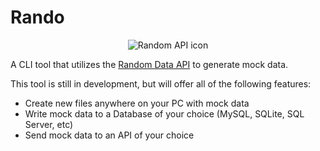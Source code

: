 # Rando

<p align="center">
      <img src="https://github.com/maxWN/rando/blob/main/Rando/Assets/random-api-icon.PNG" alt="Random API icon">
</p>

A CLI tool that utilizes the [Random Data API](https://random-data-api.com/) to generate mock data.

This tool is still in development, but will offer all of the following features:
* Create new files anywhere on your PC with mock data
* Write mock data to a Database of your choice (MySQL, SQLite, SQL Server, etc)
* Send mock data to an API of your choice
